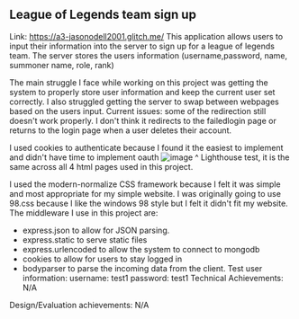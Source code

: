 ## League of Legends team sign up 
Link: https://a3-jasonodell2001.glitch.me/
This application allows users to input their information into the server to sign up for a league of legends team. 
The server stores the users information (username,password, name, summoner name, role, rank) 

The main struggle I face while working on this project was getting the system to properly store user information and keep the current user set correctly. I also struggled getting the server to swap between webpages based on the users input. 
Current issues: some of the redirection still doesn't work properly. I don't think it redirects to the failedlogin page or returns to the login page when a user deletes their account. 

I used cookies to authenticate because I found it the easiest to implement and didn't have time to implement oauth 
![image](https://user-images.githubusercontent.com/73271208/134930075-ac6b14b8-b6f5-40b2-93eb-933714bda32b.png)
^ Lighthouse test, it is the same across all 4 html pages used in this project. 

I used the modern-normalize CSS framework because I felt it was simple and most appropriate for my simple website. I was originally going to use 98.css because I like the windows 98 style but I felt it didn't fit my website. 
The middleware I use in this project are: 
- express.json to allow for JSON parsing. 
- express.static to serve static files 
- express.urlencoded to allow the system to connect to mongodb 
- cookies to allow for users to stay logged in 
- bodyparser to parse the incoming data from the client. 
Test user information: 
username: test1
password: test1 
Technical Achievements: N/A 

Design/Evaluation achievements: N/A
